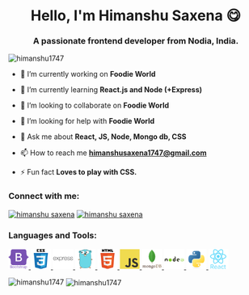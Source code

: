 
<h1 align="center">Hello, I'm Himanshu Saxena 😋</h1>
<h3 align="center">A passionate frontend developer from Nodia, India.</h3>

<p align="left"> <img src="https://komarev.com/ghpvc/?username=himanshu1747&label=Profile%20views&color=0e75b6&style=flat" alt="himanshu1747" /> </p>

- 🔭 I’m currently working on **Foodie World**

- 🌱 I’m currently learning **React.js and Node (+Express)**

- 👯 I’m looking to collaborate on **Foodie World**

- 🤝 I’m looking for help with **Foodie World**

- 💬 Ask me about **React, JS, Node, Mongo db, CSS**

- 📫 How to reach me **himanshusaxena1747@gmail.com**

- ⚡ Fun fact **Loves to play with CSS.**

<h3 align="left">Connect with me:</h3>
<p align="left" margin-bottom='300px'>
<a href="https://linkedin.com/in/himanshu saxena" target="blank"><img align="center" src="https://raw.githubusercontent.com/rahuldkjain/github-profile-readme-generator/master/src/images/icons/Social/linked-in-alt.svg" alt="himanshu saxena" height="30" width="40" /></a>
<a href="https://fb.com/himanshu saxena" target="blank"><img align="center" src="https://raw.githubusercontent.com/rahuldkjain/github-profile-readme-generator/master/src/images/icons/Social/facebook.svg" alt="himanshu saxena" height="30" width="40" /></a>
</p>

<h3 align="left">Languages and Tools:</h3>
<p align="left"> <a href="https://getbootstrap.com" target="_blank" rel="noreferrer"> <img src="https://raw.githubusercontent.com/devicons/devicon/master/icons/bootstrap/bootstrap-plain-wordmark.svg" alt="bootstrap" width="40" height="40"/> </a> <a href="https://www.w3schools.com/css/" target="_blank" rel="noreferrer"> <img src="https://raw.githubusercontent.com/devicons/devicon/master/icons/css3/css3-original-wordmark.svg" alt="css3" width="40" height="40"/> </a> <a href="https://expressjs.com" target="_blank" rel="noreferrer"> <img src="https://raw.githubusercontent.com/devicons/devicon/master/icons/express/express-original-wordmark.svg" alt="express" width="40" height="40"/> </a> <a href="https://golang.org" target="_blank" rel="noreferrer"> <img src="https://raw.githubusercontent.com/devicons/devicon/master/icons/go/go-original.svg" alt="go" width="40" height="40"/> </a> <a href="https://www.w3.org/html/" target="_blank" rel="noreferrer"> <img src="https://raw.githubusercontent.com/devicons/devicon/master/icons/html5/html5-original-wordmark.svg" alt="html5" width="40" height="40"/> </a> <a href="https://developer.mozilla.org/en-US/docs/Web/JavaScript" target="_blank" rel="noreferrer"> <img src="https://raw.githubusercontent.com/devicons/devicon/master/icons/javascript/javascript-original.svg" alt="javascript" width="40" height="40"/> </a> <a href="https://www.mongodb.com/" target="_blank" rel="noreferrer"> <img src="https://raw.githubusercontent.com/devicons/devicon/master/icons/mongodb/mongodb-original-wordmark.svg" alt="mongodb" width="40" height="40"/> </a> <a href="https://nodejs.org" target="_blank" rel="noreferrer"> <img src="https://raw.githubusercontent.com/devicons/devicon/master/icons/nodejs/nodejs-original-wordmark.svg" alt="nodejs" width="40" height="40"/> </a> <a href="https://www.python.org" target="_blank" rel="noreferrer"> <img src="https://raw.githubusercontent.com/devicons/devicon/master/icons/python/python-original.svg" alt="python" width="40" height="40"/> </a> <a href="https://reactjs.org/" target="_blank" rel="noreferrer"> <img src="https://raw.githubusercontent.com/devicons/devicon/master/icons/react/react-original-wordmark.svg" alt="react" width="40" height="40"/> </a> </p>

<p><img align="left" src="https://github-readme-stats.vercel.app/api/top-langs?username=himanshu1747&show_icons=true&locale=en&layout=compact" alt="himanshu1747" /></p>

<p>&nbsp;<img align="center" src="https://github-readme-stats.vercel.app/api?username=himanshu1747&show_icons=true&locale=en" alt="himanshu1747" /></p>
